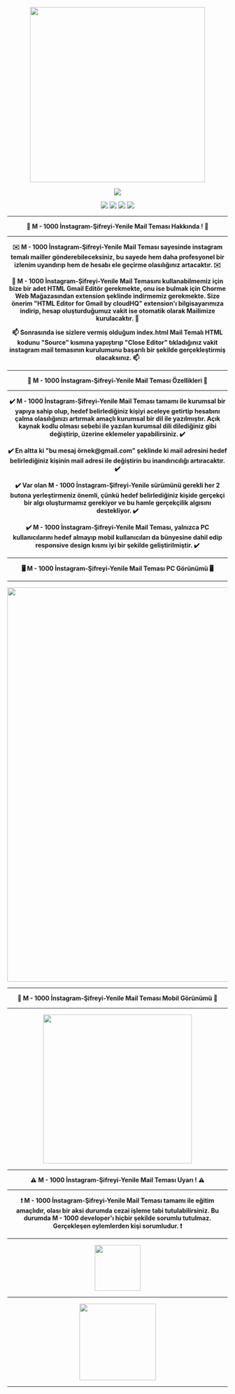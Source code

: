 <p align="center">
  <img src="https://github.com/user-attachments/assets/f82c4c6c-ed81-44ea-9c86-89e57c71db60" width="400" />
</p>

<p align="center">
  <a href="https://github.com/Emirless" style="text-decoration: none;">
    <img src="https://img.shields.io/badge/Developer By-BlackPion-blue?logo=apache" />
  </a>
</p>

<p align="center">
  <a href="https://github.com/Emirless/M-1000-instagram-account-phisher-scripts" style="text-decoration: none;">
    <img src="https://komarev.com/ghpvc/?username=Emirless-m-1000-3mt&label=M-1000-SY-MT-Views&color=blue&style=flat" />
  </a>
  <a href="https://linktr.ee/Emirless" style="text-decoration: none;">
    <img src="https://img.shields.io/badge/M1000 Linktree-M1000%20Linktree-brightgreen?logo=linktree"/>
  </a>
  <a href="https://www.turkhackteam.org/uye/blackpion.950036/" style="text-decoration: none;">
    <img src="https://img.shields.io/badge/THT Profile Link - BlackPion-red?logo=firefox"/>
      </a>
    <a href="https://github.com/Emirless/M-1000-instagram-account-phisher-scripts" style="text-decoration: none;">
    <img src="https://img.shields.io/badge/Source - Open Source-black?logo=github"/>
  </a>
  </a>
</p>

---

<p align="center"><b>👾 M - 1000 İnstagram-Şifreyi-Yenile Mail Teması Hakkında ! 👾</b></p>

---

<p align="center"><b>✉️ M - 1000 İnstagram-Şifreyi-Yenile Mail Teması sayesinde instagram temalı mailler gönderebileceksiniz, bu sayede hem daha profesyonel bir izlenim uyandırıp hem de hesabı ele geçirme olasılığınız artacaktır. ✉️</b></p>

<p align="center"><b>📧 M - 1000 İnstagram-Şifreyi-Yenile Mail Temasını kullanabilmemiz için bize bir adet HTML Gmail Editör gerekmekte, onu ise bulmak için Chorme Web Mağazasından extension şeklinde indirmemiz gerekmekte. Size önerim "HTML Editor for Gmail by cloudHQ" extension'ı bilgisayarımıza indirip, hesap oluşturduğumuz vakit ise otomatik olarak Mailimize kurulacaktır. 📧</b></p>

<p align="center"><b>📫 Sonrasında ise sizlere vermiş olduğum index.html Mail Temalı HTML kodunu "Source" kısmına yapıştırıp "Close Editor" tıkladığınız vakit instagram mail temasının kurulumunu başarılı bir şekilde gerçekleştirmiş olacaksınız. 📫</b></p>

---

<p align="center"><b>📌 M - 1000 İnstagram-Şifreyi-Yenile Mail Teması Özellikleri 📌</b></p>

---

<p align="center"><b>✔️ M - 1000 İnstagram-Şifreyi-Yenile Mail Teması tamamı ile kurumsal bir yapıya sahip olup, hedef belirlediğiniz kişiyi aceleye getirtip hesabını çalma olasılığınızı artırmak amaçlı kurumsal bir dil ile yazılmıştır. Açık kaynak kodlu olması sebebi ile yazılan kurumsal dili dilediğiniz gibi değiştirip, üzerine eklemeler yapabilirsiniz. ✔️</b></p>

<p align="center"><b>✔️ En altta ki "bu mesaj örnek@gmail.com" şeklinde ki mail adresini hedef belirlediğiniz kişinin mail adresi ile değiştirin bu inandırıcılığı artıracaktır. ✔️</b></p>

<p align="center"><b>✔️ Var olan M - 1000 İnstagram-Şifreyi-Yenile sürümünü gerekli her 2 butona yerleştirmeniz önemli, çünkü hedef belirlediğiniz kişide gerçekçi bir algı oluşturmamız gerekiyor ve bu hamle gerçekçilik algısını destekliyor. ✔️</b></p>

<p align="center"><b>✔️ M - 1000 İnstagram-Şifreyi-Yenile Mail Teması, yalnızca PC kullanıcılarını hedef almayıp mobil kullanıcıları da bünyesine dahil edip responsive design kısmı iyi bir şekilde geliştirilmiştir. ✔️</b></p>

---

<p align="center"><b>🖥️ M - 1000 İnstagram-Şifreyi-Yenile Mail Teması PC Görünümü 🖥️</b></p>

---

<p align="center">
  <img width="900" src="https://github.com/user-attachments/assets/5298fa75-4dfc-498a-96fa-c55661b90971" />
</p>

---

<p align="center"><b>📱 M - 1000 İnstagram-Şifreyi-Yenile Mail Teması Mobil Görünümü 📱</b></p>

---

<p align="center">
  <img src="https://github.com/user-attachments/assets/fdceafbb-50f0-47fa-81a8-144b3ab49837" width="340" />
</p>


---

<p align="center"><b>⚠️ M - 1000 İnstagram-Şifreyi-Yenile Mail Teması Uyarı ! ⚠️</b></p>

---

<p align="center"><b>❗ M - 1000 İnstagram-Şifreyi-Yenile Mail Teması tamamı ile eğitim amaçlıdır, olası bir aksi durumda cezai işleme tabi tutulabilirsiniz. Bu durumda M - 1000 developer'ı hiçbir şekilde sorumlu tutulmaz. Gerçekleşen eylemlerden kişi sorumludur. ❗</b></p>

---


<p align="center">
  <a href="https://linktr.ee/Emirless" target="_blank">
    <img src="https://github.com/user-attachments/assets/c5dd6090-a4ae-4bdf-9070-f86582da6327" width="105">
  </a>
</p>

---

<p align="center">
  <img src="https://github.com/user-attachments/assets/3fc59d6f-aac4-4012-92e1-d06aa0d3ae4e" width="175">
</p>

---
